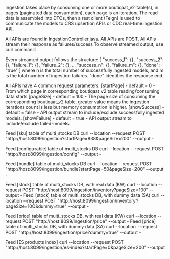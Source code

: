 Ingestion takes place by consuming one or more boutiqaat_v2 table(s), in pages (paginated data consumption), each 
page is an iteration. The read data is assembled into DTOs, then a rest client (Feign) is used to 
communicate the models to CRS upsertion APIs or CDC real-time ingestion API.

All APIs are found in IngestionController.java. All APIs are POST.
All APIs stream their response as failures/success
To observe streamed output, use curl command

Every streamed output follows the structure:
[
    "success_1": {}, 
    "success_2": {}, 
    "failure_1": {},
    "failure_2": {},
    ...
    "success_n": {},
    "failure_m": {},
    "done": "true"
]
where n is the total number of successfully ingested models, and m is the total number of ingestion failures.
"done" identifies the response end.

All APIs have 4 common request parameters:
[startPage]     - default = 0       - From which page in corresponding boutiqaat_v2 table reading/consuming data starts
[pageSize]      - default = 100     - The page size of consuming the corresponding boutiqaat_v2 table, greater value 
means the ingestion iterations count is less but memory consumption is higher.
[showSuccess]   - default = false   - API output stream to include/exclude successfully ingested models.
[showFailure]   - default = true    - API output stream to include/exclude failed-models.


Feed [sku] table of multi_stocks DB
curl --location --request POST "http://host:8099/ingestion?startPage=838&pageSize=200" --output -

Feed [configurable] table of multi_stocks DB
curl --location --request POST "http://host:8099/ingestion/config" --output -

Feed [bundle] table of multi_stocks DB
curl --location --request POST "http://host:8099/ingestion/bundle?startPage=50&pageSize=200" --output -

Feed [stock] table of multi_stocks DB, with real data (KW)
curl --location --request POST "http://host:8099/ingestion/inventory?pageSize=100" --output -
Feed [stock] table of multi_stocks DB, with dummy data (SA)
curl --location --request POST "http://host:8099/ingestion/inventory?pageSize=100&dummy=true" --output -

Feed [price] table of multi_stocks DB, with real data (KW)
curl --location --request POST "http://host:8099/ingestion/price" --output -
Feed [price] table of multi_stocks DB, with dummy data (SA)
curl --location --request POST "http://host:8099/ingestion/price?dummy=true" --output -

Feed [ES products index]
curl --location --request POST "http://host:8099/ingestion/es-index?startPage=0&pageSize=200" --output -
